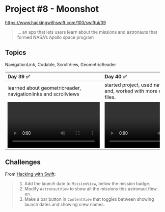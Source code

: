 # Project #8 - Moonshot

https://www.hackingwithswift.com/100/swiftui/39

> ... an app that lets users learn about the missions and astronauts that formed NASA’s Apollo space program

## Topics
NavigationLink, Codable, ScrollView, GeometricReader

|Day 39 :white_check_mark: | Day 40 :white_check_mark: | Day 41 :white_check_mark: | Day 42 :white_check_mark: |
|:--|:--|:--|:--|
| learned about geometricreader, navigationlinks and scrollviews  | started project, used navigation view and, worked with more complex JSON files. | worked on the detail views for the project. | Completed the challenges for this project! |
|![D39](Data/D39.mov)|![D40](https://user-images.githubusercontent.com/12801333/119247119-29a18e80-bb55-11eb-8409-55f13ef83afa.mov)|![D41](https://user-images.githubusercontent.com/12801333/119281360-7348b280-bc03-11eb-9f7e-8c3b9960b803.mov)|![D42](https://user-images.githubusercontent.com/12801333/119285465-17385b00-bc10-11eb-85a4-ea57f8ec5a0f.mov)

## Challenges

From [Hacking with Swift](https://www.hackingwithswift.com/books/ios-swiftui/moonshot-wrap-up):
>1. Add the launch date to `MissionView`, below the mission badge.
>2. Modify `AstronautView` to show all the missions this astronaut flew on.
>3. Make a bar button in `ContentView` that toggles between showing launch dates and showing crew names.
